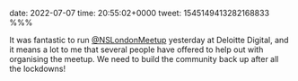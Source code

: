date: 2022-07-07
time: 20:55:02+0000
tweet: 1545149413282168833
%%%

It was fantastic to run [@NSLondonMeetup](https://twitter.com/NSLondonMeetup) yesterday at Deloitte Digital, and it means a lot to me that several people have offered to help out with organising the meetup. We need to build the community back up after all the lockdowns!
